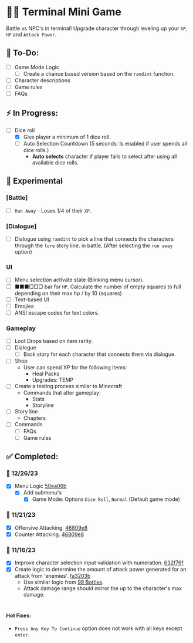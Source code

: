 # 👨‍💻 Terminal Mini Game
Battle vs NPC's in terminal! Upgrade character through leveling up your `XP`, `HP` and `Attack Power`.
 
## 📃 To-Do:
- [ ] Game Mode Logic
	- [ ] Create a chance based version based on the `randint` function.
- [ ] Character descriptions
- [ ] Game rules
- [ ] FAQs

## ⚡ In Progress:
- [ ] Dice roll
	- [x] Give player a minimum of 1 dice roll.
	- [ ] Auto Selection Countdown (5 seconds: Is enabled if user spends all dice rolls.)
		- **Auto selects** character if player fails to select after using all available dice rolls.

## 🧪 Experimental
### [Battle]
- [ ] `Run Away` - Loses 1/4 of their `XP`.
### [Dialogue]
- [ ] Dialogue using `randint` to pick a line that connects the characters through the `lore` story line. in battle. (After selecting the `run away` option)
### UI
- [ ] Menu selection activate state (Blinking menu cursor).
- [ ] ■■■□□□ bar for `HP`. Calculate the number of empty squares to full depending on their max hp / by 10 (squares)
- [ ] Text-based UI
- [ ] Emojies
- [ ] ANSI escape codes for text colors.
### Gameplay
- [ ] Loot Drops based on item rarity.
- [ ] Dialogue
  - [ ] Back story for each character that connects them via dialogue.
- [ ] Shop
  - User can spend XP for the following items:
	- Heal Packs
	- Upgrades: TEMP
- [ ] Create a testing process similar to Minecraft
  - Commands that alter gameplay:
    - Stats
    - Storyline
- [ ] Story line
  - Chapters
- [ ] Commands
	- [ ] FAQs
	- [ ] Game rules

## ✅ Completed:
### 📅 12/26/23
- [x] Menu Logic [50ea06b](https://github.com/beingsie/codedexio/commit/50ea06b9eb498e8e6fb3908542baa7488bc737ef)
	- [x] Add submenu's
 		- [x] Game Mode: Options `Dice Roll`, `Normal` (Default game mode)
### 📅 11/21/23
- [x] Offensive Attacking. [46809e8](https://github.com/beingsie/codedexio/commit/46809e822fe1c2046c7107ceccf3e47f80655a91)
- [x] Counter Attacking. [46809e8](https://github.com/beingsie/codedexio/commit/46809e822fe1c2046c7107ceccf3e47f80655a91)
### 📅 11/16/23
- [x] Improve character selection input validation with numeration. [632f76f](https://github.com/beingsie/codedexio/commit/632f76f943c0c07c2ffa250061f501e367799c92)
- [x] Create logic to determine the amount of attack power generated for an attack from 'enemies'. [fa3203b](https://github.com/beingsie/codedexio/commit/fa3203b99ab62b6e37504fe2663be78f0fd630d6)
	- Use similar logic from [99 Bottles](https://github.com/beingsie/codedexio/blob/main/courses/python/04_loops/99_bottles.py).
 	- Attack damage range should mirror the up to the character's max damage.

#
#### Hot Fixes:
- `Press Any Key To Continue` option does not work with all keys except `enter`.
